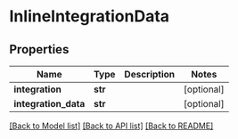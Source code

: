 # InlineIntegrationData

## Properties
Name | Type | Description | Notes
------------ | ------------- | ------------- | -------------
**integration** | **str** |  | [optional] 
**integration_data** | **str** |  | [optional] 

[[Back to Model list]](../README.md#documentation-for-models) [[Back to API list]](../README.md#documentation-for-api-endpoints) [[Back to README]](../README.md)


